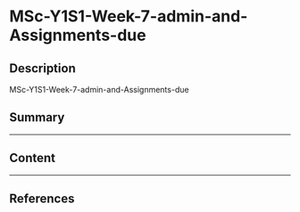 # MSc-Y1S1-Week-7-admin-and-Assignments-due

## Description
MSc-Y1S1-Week-7-admin-and-Assignments-due

## Summary

_____

## Content

_____

## References
